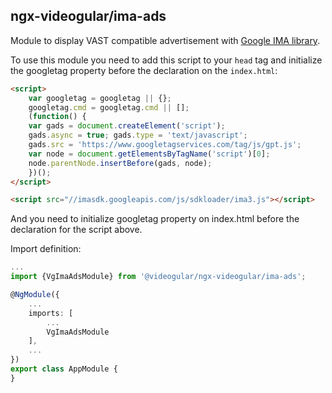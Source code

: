 ## ngx-videogular/ima-ads

Module to display VAST compatible advertisement with [Google IMA library](https://developers.google.com/interactive-media-ads/docs/sdks/html5/).

To use this module you need to add this script to your `head` tag and initialize the googletag property before the declaration on the `index.html`:

```html
<script>
    var googletag = googletag || {};
    googletag.cmd = googletag.cmd || [];
    (function() {
    var gads = document.createElement('script');
    gads.async = true; gads.type = 'text/javascript';
    gads.src = 'https://www.googletagservices.com/tag/js/gpt.js';
    var node = document.getElementsByTagName('script')[0];
    node.parentNode.insertBefore(gads, node);
    })();
</script>

<script src="//imasdk.googleapis.com/js/sdkloader/ima3.js"></script>
```

And you need to initialize googletag property on index.html before the declaration for the script above.

Import definition:

```typescript
...
import {VgImaAdsModule} from '@videogular/ngx-videogular/ima-ads';

@NgModule({
    ...
    imports: [
        ...
        VgImaAdsModule
    ],
    ...
})
export class AppModule {
}
```
